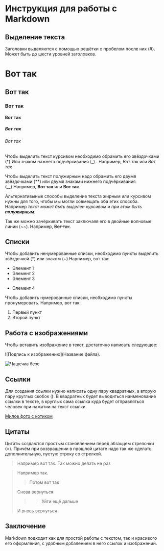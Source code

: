 # Инструкция для работы с Markdown

## Выделение текста

Заголовки выделяются с помощью решётки с пробелом после них (#). Может быть до шести уровней заголовков.

# Вот так
## Вот так
### Вот так
#### Вот так
##### Вот так
###### Вот так

Чтобы выделить текст курсивом необходимо обрамить его звёздочками (*) Или знаком нажнего подчёркивания (_) . Например, *Вот так* или _Вот так_

Чтобы выделить текст полужирным надо обрамить его двумя звёздочками (**) или двумя знаками нижнего подчёркивания (__).Например, **Вот так** или __Вот так__.

Альтернативыные способы выделение текста жирным или курсивом нужны для того, чтобы мы могли совмещать оба этих способа. Например _текст может быть выделен курсивом и при этом быть **полужирным**_.

Так же можно зачёркивать текст заключаяя его в двойные волновые линии (~~). Например, ~~Вот так~~.

## Списки

Чтобы добавить ненумерованные списки, необходимо пункты выделить  звёздочкой (*) или знаком (+)
Нарпимер, вот так:
* Элемент 1
* Элемент 2
* Элемент 3
+ Элемент 4

Чтобы добавить нумерованные списки, необходимо  пункты пронумеровать.
Например, вот так:
1. Первый пункт
2. Второй пункт

## Работа с изображениями

Чтобы вставить изображение в текст, достаточно написать следующее:

![Подпись к изображению](Название файла).

![Чашечка безе](TEMP_TRIM_1580110299692.jpeg)

## Ссылки

Для создания ссылки нужно написать одну пару квадратных, а вторую пару круглых скобок ([]()). В квадратных будет выводиться наименование ссылки в тексте, в круглых сама ссылка куда будет отправляться человек при нажатии на текст ссылки.

[Милое фото с котиком](https://img0.joyreactor.cc/pics/post/full/фото-котейка-живность-глаза-1223215.jpeg)

## Цитаты

Цитаты создаются простым становлением перед абзаццем стрелочки (>). Причём при возвращении в прошлой цитате надо так же сделать дополнительную, пустую строку со стрелкой. 

> Например вот так.
 Так можно делать не раз

 > Например так.
 >> Потом вот так
>
 > Снова вернуться
 >>> Уйти ещё дальше
 >
 > И вновь вернуться

## Заключение

Markdown подходит как для простой работы с текстом, так и красивого его оформления, с удобным добалением в него ссылок и изображений.